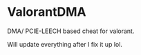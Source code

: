 # ValorantDMA
DMA/ PCIE-LEECH based cheat for valorant.

Will update everything after I fix it up lol.
